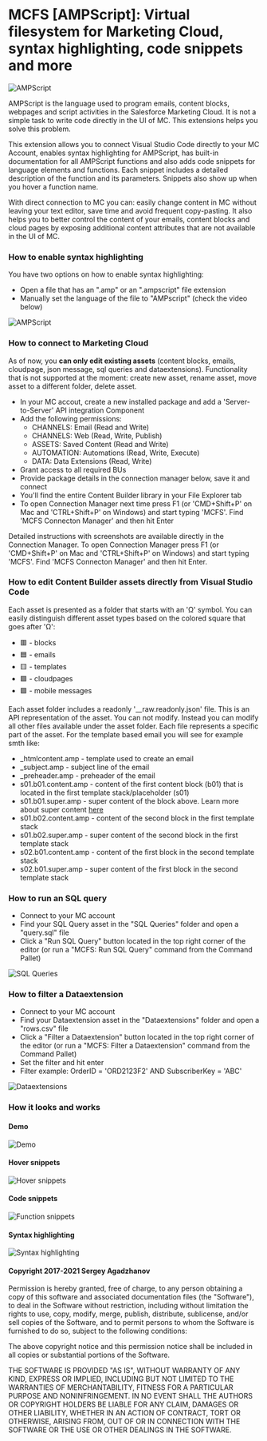# MCFS [AMPScript]: Virtual filesystem for Marketing Cloud, syntax highlighting, code snippets and more

![AMPScript](https://raw.githubusercontent.com/Bizcuit/vscode-ampscript/master/images/mcfs.gif)

AMPScript is the language used to program emails, content blocks, webpages and script activities in the Salesforce Marketing Cloud. It is not a simple task to write code directly in the UI of MC. This extensions helps you solve this problem.

This extension allows you to connect Visual Studio Code directly to your MC Account, enables syntax highlighting for AMPScript, has built-in documentation for all AMPScript functions and also adds code snippets for language elements and functions. Each snippet includes a detailed description of the function and its parameters. Snippets also show up when you hover a function name.

With direct connection to MC you can: easily change content in MC without leaving your text editor, save time and avoid frequent copy-pasting. It also helps you to better control the content of your emails, content blocks and cloud pages by exposing additional content attributes that are not available in the UI of MC.

### How to enable syntax highlighting

You have two options on how to enable syntax highlighting:

* Open a file that has an ".amp" or an ".ampscript" file extension
* Manually set the language of the file to "AMPscript" (check the video below)

![AMPScript](https://raw.githubusercontent.com/Bizcuit/vscode-ampscript/master/images/screenshot_video_howto.gif)


### How to connect to Marketing Cloud

As of now, you **can only edit existing assets** (content blocks, emails, cloudpage, json message, sql queries and dataextensions). Functionality that is not supported at the moment: create new asset, rename asset, move asset to a different folder, delete asset.

* In your MC accout, create a new installed package and add a 'Server-to-Server' API integration Component
* Add the following permissions:
	* CHANNELS: Email (Read and Write)
	* CHANNELS: Web (Read, Write, Publish)
	* ASSETS: Saved Content (Read and Write)
	* AUTOMATION: Automations (Read, Write, Execute)
	* DATA: Data Extensions (Read, Write)
* Grant access to all required BUs
* Provide package details in the connection manager below, save it and connect
* You'll find the entire Content Builder library in your File Explorer tab
* To open Connection Manager next time press F1 (or 'CMD+Shift+P' on Mac and 'CTRL+Shift+P' on Windows) and start typing 'MCFS'. Find 'MCFS Connecton Manager' and then hit Enter

Detailed instructions with screenshots are available directly in the Connection Manager. To open Connection Manager press F1 (or 'CMD+Shift+P' on Mac and 'CTRL+Shift+P' on Windows) and start typing 'MCFS'. Find 'MCFS Connecton Manager' and then hit Enter.

### How to edit Content Builder assets directly from Visual Studio Code

Each asset is presented as a folder that starts with an 'Ω' symbol. You can easily distinguish different asset types based on the colored square that goes after 'Ω':
* 🟥 - blocks
* 🟦 - emails
* 🟨 - templates
* 🟩 - cloudpages
* 🟪 - mobile messages

Each asset folder includes a readonly '__raw.readonly.json' file. This is an API representation of the asset. You can not modify. Instead you can modify all other files available under the asset folder. Each file represents a specific part of the asset. For the template based email you will see for example smth like: 
* _htmlcontent.amp - template used to create an email
* _subject.amp - subject line of the email
* _preheader.amp - preheader of the email
* s01.b01.content.amp - content of the first content block (b01) that is located in the first template stack/placeholder (s01)
* s01.b01.super.amp - super content of the block above. Learn more about super content [here](https://developer.salesforce.com/docs/atlas.en-us.noversion.mc-apis.meta/mc-apis/design_super_content.htm)
* s01.b02.content.amp - content of the second block in the first template stack
* s01.b02.super.amp - super content of the second block in the first template stack
* s02.b01.content.amp - content of the first block in the second template stack
* s02.b01.super.amp - super content of the first block in the second template stack

### How to run an SQL query
* Connect to your MC account
* Find your SQL Query asset in the "SQL Queries" folder and open a "query.sql" file
* Click a "Run SQL Query" button located in the top right corner of the editor (or run a "MCFS: Run SQL Query" command from the Command Pallet)

![SQL Queries](https://raw.githubusercontent.com/Bizcuit/vscode-ampscript/master/images/mcfs_runquery.jpg)


### How to filter a Dataextension
* Connect to your MC account
* Find your Dataextension asset in the "Dataextensions" folder and open a "rows.csv" file
* Click a "Filter a Dataextension" button located in the top right corner of the editor (or run a "MCFS: Filter a Dataextension" command from the Command Pallet)
* Set the filter and hit enter
* Filter example: OrderID = 'ORD2123F2' AND SubscriberKey = 'ABC'

![Dataextensions](https://raw.githubusercontent.com/Bizcuit/vscode-ampscript/master/images/mcfs_filterde.jpg)

### How it looks and works

#### Demo

![Demo](https://raw.githubusercontent.com/Bizcuit/vscode-ampscript/master/images/screenshot_video.gif)

#### Hover snippets 

![Hover snippets](https://raw.githubusercontent.com/Bizcuit/vscode-ampscript/master/images/screenshot_hoversnippets.jpg)

#### Code snippets 

![Function snippets](https://raw.githubusercontent.com/Bizcuit/vscode-ampscript/master/images/screenshot_snippets.png)

#### Syntax highlighting

![Syntax highlighting](https://raw.githubusercontent.com/Bizcuit/vscode-ampscript/master/images/screenshot.png)



#### Copyright 2017-2021 Sergey Agadzhanov

Permission is hereby granted, free of charge, to any person obtaining a copy of this software and associated documentation files (the "Software"), to deal in the Software without restriction, including without limitation the rights to use, copy, modify, merge, publish, distribute, sublicense, and/or sell copies of the Software, and to permit persons to whom the Software is furnished to do so, subject to the following conditions:

The above copyright notice and this permission notice shall be included in all copies or substantial portions of the Software.

THE SOFTWARE IS PROVIDED "AS IS", WITHOUT WARRANTY OF ANY KIND, EXPRESS OR IMPLIED, INCLUDING BUT NOT LIMITED TO THE WARRANTIES OF MERCHANTABILITY, FITNESS FOR A PARTICULAR PURPOSE AND NONINFRINGEMENT. IN NO EVENT SHALL THE AUTHORS OR COPYRIGHT HOLDERS BE LIABLE FOR ANY CLAIM, DAMAGES OR OTHER LIABILITY, WHETHER IN AN ACTION OF CONTRACT, TORT OR OTHERWISE, ARISING FROM, OUT OF OR IN CONNECTION WITH THE SOFTWARE OR THE USE OR OTHER DEALINGS IN THE SOFTWARE.
